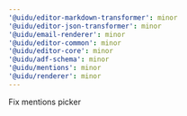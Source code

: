 ```yaml
---
'@uidu/editor-markdown-transformer': minor
'@uidu/editor-json-transformer': minor
'@uidu/email-renderer': minor
'@uidu/editor-common': minor
'@uidu/editor-core': minor
'@uidu/adf-schema': minor
'@uidu/mentions': minor
'@uidu/renderer': minor
---
```


Fix mentions picker
